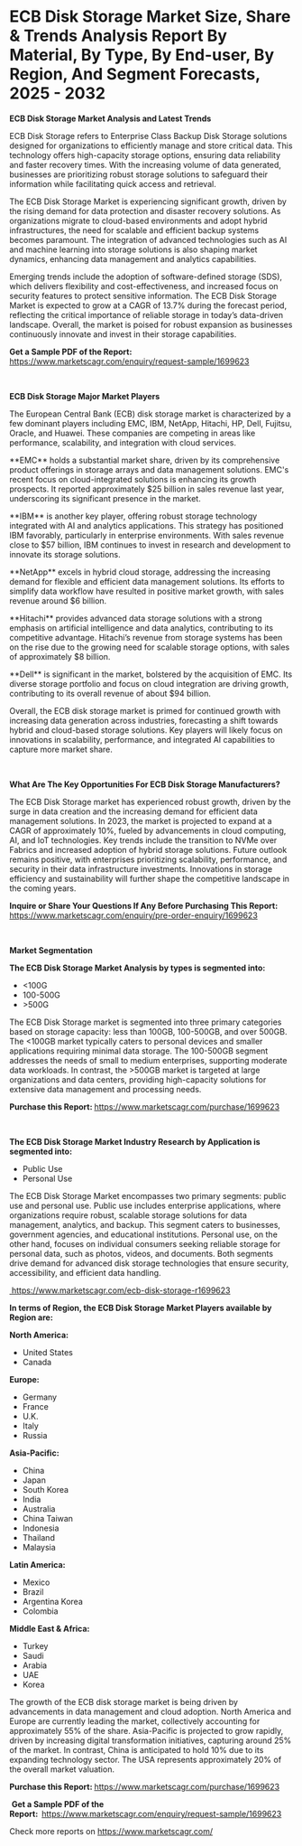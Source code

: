 <p><h1>ECB Disk Storage Market Size, Share & Trends Analysis Report By Material, By Type, By End-user, By Region, And Segment Forecasts, 2025 - 2032</h1></p><p><strong>ECB Disk Storage Market Analysis and Latest Trends</strong></p>
<p><p>ECB Disk Storage refers to Enterprise Class Backup Disk Storage solutions designed for organizations to efficiently manage and store critical data. This technology offers high-capacity storage options, ensuring data reliability and faster recovery times. With the increasing volume of data generated, businesses are prioritizing robust storage solutions to safeguard their information while facilitating quick access and retrieval.</p><p>The ECB Disk Storage Market is experiencing significant growth, driven by the rising demand for data protection and disaster recovery solutions. As organizations migrate to cloud-based environments and adopt hybrid infrastructures, the need for scalable and efficient backup systems becomes paramount. The integration of advanced technologies such as AI and machine learning into storage solutions is also shaping market dynamics, enhancing data management and analytics capabilities.</p><p>Emerging trends include the adoption of software-defined storage (SDS), which delivers flexibility and cost-effectiveness, and increased focus on security features to protect sensitive information. The ECB Disk Storage Market is expected to grow at a CAGR of 13.7% during the forecast period, reflecting the critical importance of reliable storage in today’s data-driven landscape. Overall, the market is poised for robust expansion as businesses continuously innovate and invest in their storage capabilities.</p></p>
<p><strong>Get a Sample PDF of the Report:&nbsp;</strong> <a href="https://www.marketscagr.com/enquiry/request-sample/1699623?utm_campaign=2008&utm_medium=2&utm_source=Github&utm_content=ia&utm_term=09012025&utm_id=ecb-disk-storage">https://www.marketscagr.com/enquiry/request-sample/1699623</a></p>
<p>&nbsp;</p>
<p><strong>ECB Disk Storage Major Market Players</strong></p>
<p><p>The European Central Bank (ECB) disk storage market is characterized by a few dominant players including EMC, IBM, NetApp, Hitachi, HP, Dell, Fujitsu, Oracle, and Huawei. These companies are competing in areas like performance, scalability, and integration with cloud services.</p><p>**EMC** holds a substantial market share, driven by its comprehensive product offerings in storage arrays and data management solutions. EMC's recent focus on cloud-integrated solutions is enhancing its growth prospects. It reported approximately $25 billion in sales revenue last year, underscoring its significant presence in the market.</p><p>**IBM** is another key player, offering robust storage technology integrated with AI and analytics applications. This strategy has positioned IBM favorably, particularly in enterprise environments. With sales revenue close to $57 billion, IBM continues to invest in research and development to innovate its storage solutions.</p><p>**NetApp** excels in hybrid cloud storage, addressing the increasing demand for flexible and efficient data management solutions. Its efforts to simplify data workflow have resulted in positive market growth, with sales revenue around $6 billion.</p><p>**Hitachi** provides advanced data storage solutions with a strong emphasis on artificial intelligence and data analytics, contributing to its competitive advantage. Hitachi’s revenue from storage systems has been on the rise due to the growing need for scalable storage options, with sales of approximately $8 billion.</p><p>**Dell** is significant in the market, bolstered by the acquisition of EMC. Its diverse storage portfolio and focus on cloud integration are driving growth, contributing to its overall revenue of about $94 billion.</p><p>Overall, the ECB disk storage market is primed for continued growth with increasing data generation across industries, forecasting a shift towards hybrid and cloud-based storage solutions. Key players will likely focus on innovations in scalability, performance, and integrated AI capabilities to capture more market share.</p></p>
<p>&nbsp;</p>
<p><strong>What Are The Key Opportunities For ECB Disk Storage Manufacturers?</strong></p>
<p><p>The ECB Disk Storage market has experienced robust growth, driven by the surge in data creation and the increasing demand for efficient data management solutions. In 2023, the market is projected to expand at a CAGR of approximately 10%, fueled by advancements in cloud computing, AI, and IoT technologies. Key trends include the transition to NVMe over Fabrics and increased adoption of hybrid storage solutions. Future outlook remains positive, with enterprises prioritizing scalability, performance, and security in their data infrastructure investments. Innovations in storage efficiency and sustainability will further shape the competitive landscape in the coming years.</p></p>
<p><strong>Inquire or Share Your Questions If Any Before Purchasing This Report:</strong> <a href="https://www.marketscagr.com/enquiry/pre-order-enquiry/1699623?utm_campaign=2008&utm_medium=2&utm_source=Github&utm_content=ia&utm_term=09012025&utm_id=ecb-disk-storage">https://www.marketscagr.com/enquiry/pre-order-enquiry/1699623</a></p>
<p>&nbsp;</p>
<p><strong>Market Segmentation</strong></p>
<p><strong>The ECB Disk Storage Market Analysis by types is segmented into:</strong></p>
<p><ul><li><100G</li><li>100-500G</li><li>>500G</li></ul></p>
<p><p>The ECB Disk Storage market is segmented into three primary categories based on storage capacity: less than 100GB, 100-500GB, and over 500GB. The <100GB market typically caters to personal devices and smaller applications requiring minimal data storage. The 100-500GB segment addresses the needs of small to medium enterprises, supporting moderate data workloads. In contrast, the >500GB market is targeted at large organizations and data centers, providing high-capacity solutions for extensive data management and processing needs.</p></p>
<p><strong>Purchase this Report:&nbsp;</strong><a href="https://www.marketscagr.com/purchase/1699623?utm_campaign=2008&utm_medium=2&utm_source=Github&utm_content=ia&utm_term=09012025&utm_id=ecb-disk-storage">https://www.marketscagr.com/purchase/1699623</a></p>
<p>&nbsp;</p>
<p><strong>The ECB Disk Storage Market Industry Research by Application is segmented into:</strong></p>
<p><ul><li>Public Use</li><li>Personal Use</li></ul></p>
<p><p>The ECB Disk Storage Market encompasses two primary segments: public use and personal use. Public use includes enterprise applications, where organizations require robust, scalable storage solutions for data management, analytics, and backup. This segment caters to businesses, government agencies, and educational institutions. Personal use, on the other hand, focuses on individual consumers seeking reliable storage for personal data, such as photos, videos, and documents. Both segments drive demand for advanced disk storage technologies that ensure security, accessibility, and efficient data handling.</p></p>
<p><a href="https://www.marketscagr.com/ecb-disk-storage-r1699623?utm_campaign=2008&utm_medium=2&utm_source=Github&utm_content=ia&utm_term=09012025&utm_id=ecb-disk-storage">&nbsp;https://www.marketscagr.com/ecb-disk-storage-r1699623</a></p>
<p><strong>In terms of Region, the ECB Disk Storage Market Players available by Region are:</strong></p>
<p>
    <p> <strong> North America: </strong>
        <ul>
            <li>United States</li>
            <li>Canada</li>
        </ul>
        </p> 
    <p> <strong> Europe: </strong>
        <ul>
            <li>Germany</li>
            <li>France</li>
            <li>U.K.</li>
            <li>Italy</li>
            <li>Russia</li>
        </ul>
        </p> 
    <p> <strong> Asia-Pacific: </strong>
        <ul>
            <li>China</li>
            <li>Japan</li>
            <li>South Korea</li>
            <li>India</li>
            <li>Australia</li>
            <li>China Taiwan</li>
            <li>Indonesia</li>
            <li>Thailand</li>
            <li>Malaysia</li>
        </ul>
        </p> 
    <p> <strong> Latin America: </strong>
        <ul>
            <li>Mexico</li>
            <li>Brazil</li>
            <li>Argentina Korea</li>
            <li>Colombia</li>
        </ul>
        </p> 
    <p> <strong> Middle East & Africa: </strong>
        <ul>
            <li>Turkey</li>
            <li>Saudi</li>
            <li>Arabia</li>
            <li>UAE</li>
            <li>Korea</li>
        </ul>
    </p>
    </p>
<p><p>The growth of the ECB disk storage market is being driven by advancements in data management and cloud adoption. North America and Europe are currently leading the market, collectively accounting for approximately 55% of the share. Asia-Pacific is projected to grow rapidly, driven by increasing digital transformation initiatives, capturing around 25% of the market. In contrast, China is anticipated to hold 10% due to its expanding technology sector. The USA represents approximately 20% of the overall market valuation.</p></p>
<p><strong>Purchase this Report: </strong><a href="https://www.marketscagr.com/purchase/1699623?utm_campaign=2008&utm_medium=2&utm_source=Github&utm_content=ia&utm_term=09012025&utm_id=ecb-disk-storage">https://www.marketscagr.com/purchase/1699623</a></p>
<p>&nbsp;<strong>Get a Sample PDF of the Report:&nbsp;&nbsp;</strong><a href="https://www.marketscagr.com/enquiry/request-sample/1699623?utm_campaign=2008&utm_medium=2&utm_source=Github&utm_content=ia&utm_term=09012025&utm_id=ecb-disk-storage">https://www.marketscagr.com/enquiry/request-sample/1699623</a></p>
<p><strong></strong></p>
<p>Check more reports on <a href="https://www.marketscagr.com/?utm_campaign=2008&utm_medium=2&utm_source=Github&utm_content=ia&utm_term=09012025&utm_id=ecb-disk-storage">https://www.marketscagr.com/</a></p>